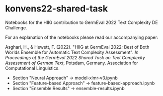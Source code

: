 # konvens22-shared-task
Notebooks for the HIIG contribution to GermEval 2022 Text Complexity DE Challenge.

For an explanation of the notebooks please read our accompanying paper:

Asghari, H., & Hewett, F. (2022). "HIIG at GermEval 2022: Best of Both Worlds Ensemble for Automatic Text Complexity Assessment". 
_In Proceedings of the GermEval 2022 Shared Task on Text Complexity Assessment of German Text_, Potsdam, Germany. Association for Computational Linguistics.

- Section "Neural Approach" → model-xlmr-v3.ipynb
- Section "Feature-based Approach" → feature-based-approach.ipynb
- Section "Ensemble Results" → ensemble-results.ipynb

